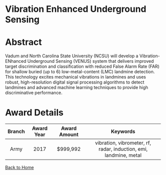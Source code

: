 
Vibration Enhanced Underground Sensing
======================================

# Abstract


Vadum and North Carolina State University (NCSU) will develop a Vibration-ENhanced Underground Sensing (VENUS) system that delivers improved target discrimination and classification with reduced False Alarm Rate (FAR) for shallow buried (up to 6) low-metal-content (LMC) landmine detection. This technology excites mechanical vibrations in landmines and uses robust, high-resolution digital signal processing algorithms to detect landmines and advanced machine learning techniques to provide high discriminative performance.  

# Award Details

|Branch|Award Year|Award Amount|Keywords|
| :---: | :---: | :---: | :---: |
|Army|2017|$999,992|vibration, vibrometer, rf, radar, induction, emi, landmine, metal|
  
  


[Back to Home](https://github.com/chrischow/dod_sbir_awards#1087)